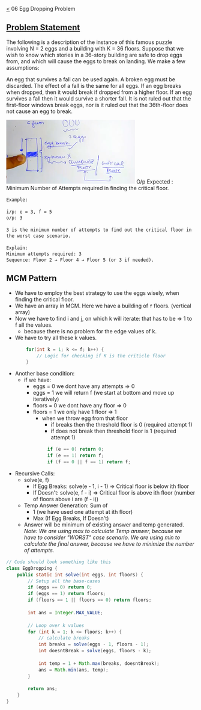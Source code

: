 [<](../Readme.md) 06 Egg Dropping Problem

## [Problem Statement](https://www.geeksforgeeks.org/egg-dropping-puzzle-dp-11/)

The following is a description of the instance of this famous puzzle involving N = 2 eggs and a building with K = 36 floors.
Suppose that we wish to know which stories in a 36-story building are safe to drop eggs from, and which will cause the eggs to break on landing. We make a few assumptions:

An egg that survives a fall can be used again.
A broken egg must be discarded.
The effect of a fall is the same for all eggs.
If an egg breaks when dropped, then it would break if dropped from a higher floor.
If an egg survives a fall then it would survive a shorter fall.
It is not ruled out that the first-floor windows break eggs, nor is it ruled out that the 36th-floor does not cause an egg to break.

![img.png](img.png)
O/p Expected : Minimum Number of Attempts required in finding the critical floor.

```text
Example:

i/p: e = 3, f = 5
o/p: 3

3 is the minimum number of attempts to find out the critical floor in the worst case scenario.

Explain:
Minimum attempts required: 3
Sequence: Floor 2 → Floor 4 → Floor 5 (or 3 if needed).
```



## MCM Pattern
- We have to employ the best strategy to use the eggs wisely, when finding the critical floor.
- We have an array in MCM. Here we have a building of `f` floors. (vertical array)
- Now we have to find i and j, on which k will iterate: that has to be => 1 to f all the values.
  - because there is no problem for the edge values of k.
- We have to try all these k values.
  ```java
      for(int k = 1; k <= f; k++) {
          // Logic for checking if K is the criticle floor
      }
  ```
- Another base condition:
  - if we have:
    - eggs = 0 we dont have any attempts => 0
    - eggs = 1 we will return f (we start at bottom and move up iteratively)
    - floors = 0 we dont have any floor => 0
    - floors = 1 we only have 1 floor => 1 
      - when we throw egg from that floor  
        - if breaks then the threshold floor is 0 (required attempt 1)
        - if does not break then threshold floor is 1 (required attempt 1)
        ```java
          if (e == 0) return 0;
          if (e == 1) return f;
          if (f == 0 || f == 1) return f;
        ```
- Recursive Calls:
  - solve(e, f) 
    - If Egg Breaks: solve(e - 1, i - 1) => Critical floor is below ith floor
    - If Doesn't: solve(e, f - i) => Critical floor is above ith floor (number of floors above i are (f - i))
  - Temp Answer Generation: Sum of 
    - 1 (we have used one attempt at ith floor)
    - Max (If Egg Breaks, If Doesn't)
  - Answer will be minimum of existing answer and temp generated.
_Note: We are using max to calculate Temp answer, because we have to consider "WORST" case scenario.
We are using min to calculate the final answer, because we have to minimize the number of attempts._
```java
// Code should look something like this
class EggDropping {
    public static int solve(int eggs, int floors) {
        // Setup all the base-cases
        if (eggs == 0) return 0;
        if (eggs == 1) return floors;
        if (floors == 1 || floors == 0) return floors;
        
        int ans = Integer.MAX_VALUE;
        
        // Loop over k values
        for (int k = 1; k <= floors; k++) {
            // calculate breaks
            int breaks = solve(eggs - 1, floors - 1);
            int doesntBreak = solve(eggs, floors - k);
            
            int temp = 1 + Math.max(breaks, doesntBreak);
            ans = Math.min(ans, temp);
        }
        
        return ans;
    }
}
```
